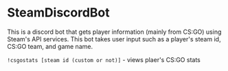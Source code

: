 # SteamDiscordBot
This is a discord bot that gets player information (mainly from CS:GO) using Steam's API services. This bot takes user input such as a player's steam id, CS:GO team, and game name.

`!csgostats [steam id (custom or not)]` - views plaer's CS:GO stats

